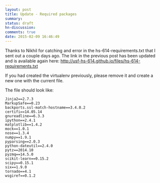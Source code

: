 ```yaml
---
layout: post
title: Update - Required packages
summary:
status: draft
hn-discussion:
comments: true
date: 2015-02-09 16:46:49
---
```


Thanks to Nikhil for catching and error in the hs-614-requirements.txt that I
sent out a couple days ago.  The link in the previous post has been updated and
is available again here:
http://usf-hs-614.github.io/files/hs-614-requirements.txt

If you had created the virtualenv previously, please remove it and create a new
one with the current file.

The file should look like:

```
Jinja2==2.7.3
MarkupSafe==0.23
backports.ssl-match-hostname==3.4.0.2
certifi==14.05.14
gnureadline==6.3.3
ipython==2.4.1
matplotlib==1.4.2
mock==1.0.1
nose==1.3.4
numpy==1.9.1
pyparsing==2.0.3
python-dateutil==2.4.0
pytz==2014.10
pyzmq==14.5.0
scikit-learn==0.15.2
scipy==0.15.1
six==1.9.0
tornado==4.1
wsgiref==0.1.2
```

